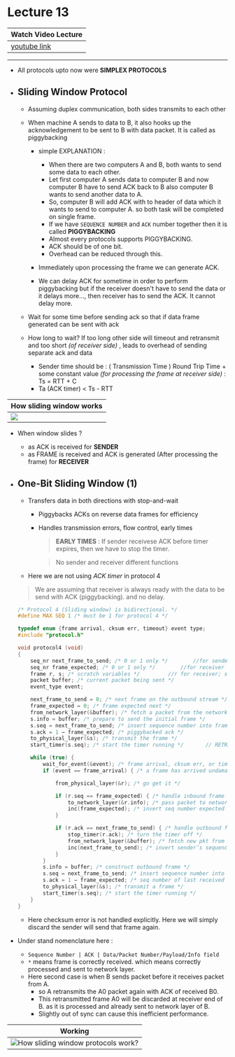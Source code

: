 # Lecture 13

|Watch Video Lecture|
|---|
|[youtube link](https://youtu.be/akWmzFC7Ij4)|

---

- All protocols upto now were **SIMPLEX PROTOCOLS**

- ## Sliding Window Protocol
	- Assuming duplex communication, both sides transmits to each other
	- When machine A sends to data to B, it also hooks up the acknowledgement to be sent to B with data packet. It is called as piggybacking
		- simple EXPLANATION : 
			- When there are two computers A and B, both wants to send some data to each other.
			- Let first computer A sends data to computer B and now computer B have to send ACK back to B also computer B wants to send another data to A.
			- So, computer B will add ACK with to header of data which it wants to send to computer A. so both task will be completed on single frame.
			- If we have `SEQUENCE NUMBER` and `ACK` number together then it is called **PIGGYBACKING**
			- Almost every protocols supports PIGGYBACKING. 
			- ACK should be of one bit.
			- Overhead can be reduced through this.
		
		- Immediately upon processing the frame we can generate ACK.
		- We can delay ACK for sometime in order to perform piggybacking  but if the receiver doesn't have to send the data or it delays more..., then receiver has to send the ACK. It cannot delay more.
		
		
	- Wait for some time before sending ack so that if data frame generated can be sent with ack
	- How long to wait? If too long other side will timeout and retransmit and too short *(of receiver side)* , leads to overhead of sending separate ack and data

		- Sender time should be : ( Transmission Time ) Round Trip Time + some constant value *(for processing the frame at receiver side)* : Ts = RTT + C
		- Ta (ACK timer) < Ts - RTT
	
|How sliding window works|
|---|
|![](./assets/sliding_window_protocol.png)|

- When window slides ?
	- as ACK is received for **SENDER**
	- as FRAME is received and ACK is generated (After processing the frame) for **RECEIVER**
	
- ## One-Bit Sliding Window (1)

	- Transfers data in both directions with stop-and-wait
		- Piggybacks ACKs on reverse data frames for efficiency
		- Handles transmission errors, flow control, early times
			> **EARLY TIMES** : If sender receivese ACK before timer expires, then we have to stop the timer.
			
			> No sender and receiver different functions
	
	- Here we are not using *ACK timer* in protocol 4
	> We are assuming that receiver is always ready with the data to be send with ACK (piggybacking). and no delay.
			
	```c
	/* Protocol 4 (Sliding window) is bidirectional. */
    #define MAX SEQ 1 /* must be 1 for protocol 4 */

    typedef enum {frame arrival, cksum err, timeout} event type;
    #include "protocol.h"

    void protocol4 (void)
    {
        seq_nr next_frame_to_send; /* 0 or 1 only */		//for sender
        seq_nr frame_expected; /* 0 or 1 only */		//for receiver
        frame r, s; /* scratch variables */			//r for receiver; s for sender
        packet buffer; /* current packet being sent */
        event_type event;

        next_frame_to_send = 0; /* next frame on the outbound stream */
        frame_expected = 0; /* frame expected next */
        from_network_layer(&buffer); /* fetch a packet from the network layer */
        s.info = buffer; /* prepare to send the initial frame */
        s.seq = next_frame_to_send; /* insert sequence number into frame */
        s.ack = 1 − frame_expected; /* piggybacked ack */
        to_physical_layer(&s); /* transmit the frame */
        start_timer(s.seq); /* start the timer running */		// RETRANSMISSION TIMER

        while (true) {
            wait_for_event(&event); /* frame arrival, cksum err, or timeout */
            if (event == frame_arrival) { /* a frame has arrived undamaged */

                from_physical_layer(&r); /* go get it */

                if (r.seq == frame_expected) { /* handle inbound frame stream */		//RECEIVER side
                    to_network_layer(&r.info); /* pass packet to network layer */
                    inc(frame_expected); /* invert seq number expected next */
                }

                if (r.ack == next_frame_to_send) { /* handle outbound frame stream */		//SENDER side
                    stop_timer(r.ack); /* turn the timer off */
                    from_network_layer(&buffer); /* fetch new pkt from network layer */
                    inc(next_frame_to_send); /* invert sender’s sequence number */
                }
            }
            s.info = buffer; /* construct outbound frame */
            s.seq = next_frame_to_send; /* insert sequence number into it */
            s.ack = 1 − frame_expected; /* seq number of last received frame */		//ACK of previous frame
            to_physical_layer(&s); /* transmit a frame */
            start_timer(s.seq); /* start the timer running */
        }
    }
	```
	
	- Here checksum error is not handled explicitly. Here we will simply discard the sender will send that frame again.

- Under stand nomenclature here : 
	- `Sequence Number | ACK | Data/Packet Number/Payload/Info field`
	- `*` means frame is correctly received. which means correctly processed and sent to network layer.
	- Here second case is when B sends packet before it receives packet from A.
		- so A retransmits the A0 packet again with ACK of received B0.
		- This retransmitted frame A0 will be discarded at receiver end of B. as it is processed and already sent to network layer of B.
		- Slightly out of sync can cause this inefficient performance.
		
| Working |
|---|
|![](./assets/working_of_swp.png "How sliding window protocols work?")|